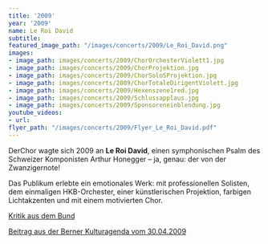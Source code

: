 ```yaml
---
title: '2009'
year: '2009'
name: Le Roi David
subtitle: 
featured_image_path: "/images/concerts/2009/Le_Roi_David.png"
images:
- image_path: images/concerts/2009/ChorOrchesterViolett1.jpg
- image_path: images/concerts/2009/ChorProjektion.jpg
- image_path: images/concerts/2009/ChorSoloSProjektion.jpg
- image_path: images/concerts/2009/ChorTotaleDirigentViolett.jpg
- image_path: images/concerts/2009/Hexenszene1red.jpg
- image_path: images/concerts/2009/Schlussapplaus.jpg
- image_path: images/concerts/2009/Sponsoreneinblendung.jpg
youtube_videos:
- url: 
flyer_path: "/images/concerts/2009/Flyer_Le_Roi_David.pdf"
---
```


DerChor wagte sich 2009 an **Le Roi David**, einen symphonischen Psalm des Schweizer Komponisten Arthur Honegger – ja, genau: der von der Zwanzigernote!

Das Publikum erlebte ein emotionales Werk: mit professionellen Solisten, dem einmaligen HKB-Orchester, einer k&uuml;nstlerischen Projektion, farbigen Lichtakzenten und mit einem motivierten Chor.

[Kritik aus dem Bund]({{site.baseurl}}/images/concerts/2009/BKA_200918_Seite12.jpg)

[Beitrag aus der Berner Kulturagenda vom 30.04.2009]({{site.baseurl}}/images/concerts/2009/BKA_200918_Seite12.jpg)
